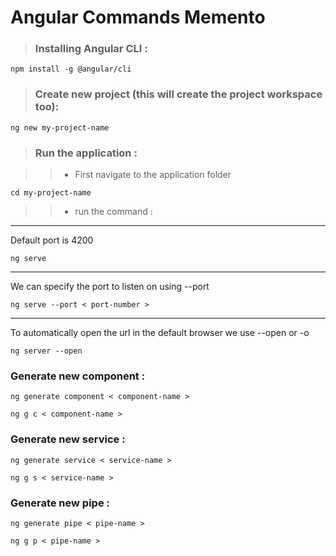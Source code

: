 # Angular Commands Memento

> ### Installing Angular CLI :
```
npm install -g @angular/cli
```
> ### Create new project (this will create the project workspace too):
```
ng new my-project-name
```
> ### Run the application :

>> * First navigate to the application folder
```
cd my-project-name
```
>> * run the command : 
* * *
Default port is 4200
```
ng serve
```
***
We can specify the port to listen on using --port 
```
ng serve --port < port-number >
```
***
To automatically open the url in the default browser we use --open or -o

```
ng server --open
```

### Generate new component :
```
ng generate component < component-name >
```
```
ng g c < component-name >
```

### Generate new service :
```
ng generate service < service-name >
```
```
ng g s < service-name >
```

### Generate new pipe :

```
ng generate pipe < pipe-name >
```

```
ng g p < pipe-name >
```